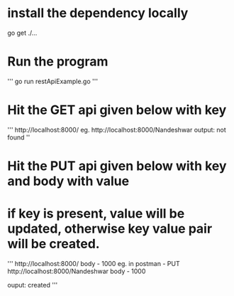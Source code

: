 # install the dependency locally
go get ./...

# Run the program
'''
go run restApiExample.go
'''

# Hit the GET api given below with key
'''
http://localhost:8000/<key>
 eg. http://localhost:8000/Nandeshwar
 output: not found
'' 
 
 
# Hit the PUT api given below with key and body with value
# if key is present, value will be updated, otherwise key value pair will be created.
'''
http://localhost:8000/<key>
   body - 1000
eg. in postman - PUT
  http://localhost:8000/Nandeshwar
    body - 1000
    
 ouput: 
    created
'''
    
